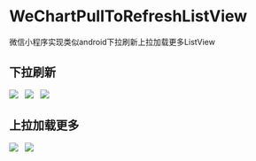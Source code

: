 # WeChartPullToRefreshListView
微信小程序实现类似android下拉刷新上拉加载更多ListView
## 下拉刷新
![](https://github.com/congxc/WeChartPullToRefreshListView/raw/master/images/下拉刷新.png)  
![](https://github.com/congxc/WeChartPullToRefreshListView/raw/master/images/释放立即刷新.png)  
![](https://github.com/congxc/WeChartPullToRefreshListView/raw/master/images/正在刷新.png)  
## 上拉加载更多
![](https://github.com/congxc/WeChartPullToRefreshListView/raw/master/images/释放加载更多.png)  
![](https://github.com/congxc/WeChartPullToRefreshListView/raw/master/images/正在加载更多.png)  
